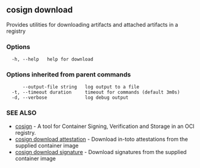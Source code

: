 ## cosign download

Provides utilities for downloading artifacts and attached artifacts in a registry

### Options

```
  -h, --help   help for download
```

### Options inherited from parent commands

```
      --output-file string   log output to a file
  -t, --timeout duration     timeout for commands (default 3m0s)
  -d, --verbose              log debug output
```

### SEE ALSO

* [cosign](cosign.md)	 - A tool for Container Signing, Verification and Storage in an OCI registry.
* [cosign download attestation](cosign_download_attestation.md)	 - Download in-toto attestations from the supplied container image
* [cosign download signature](cosign_download_signature.md)	 - Download signatures from the supplied container image

